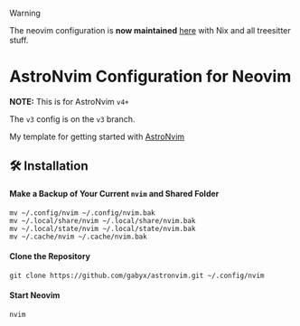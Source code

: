> [!WARNING]
> 
> The neovim configuration is **now maintained** [here](https://github.com/gabyx/dotfiles/tree/main/config/dot_config/nvim) with Nix and all treesitter stuff.


# AstroNvim Configuration for Neovim

**NOTE:** This is for AstroNvim `v4+`

The `v3` config is on the `v3` branch.

My template for getting started with [AstroNvim](https://github.com/AstroNvim/AstroNvim)

## 🛠️ Installation

#### Make a Backup of Your Current `nvim` and Shared Folder

```shell
mv ~/.config/nvim ~/.config/nvim.bak
mv ~/.local/share/nvim ~/.local/share/nvim.bak
mv ~/.local/state/nvim ~/.local/state/nvim.bak
mv ~/.cache/nvim ~/.cache/nvim.bak
```

#### Clone the Repository

```shell
git clone https://github.com/gabyx/astronvim.git ~/.config/nvim
```

#### Start Neovim

```shell
nvim
```

